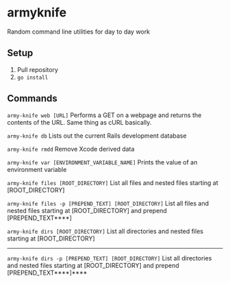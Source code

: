 # armyknife
Random command line utilities for day to day work

## Setup
1.  Pull repository
2.  `go install`

## Commands
`army-knife web [URL]`
Performs a GET on a webpage and returns the contents of the URL.  Same thing as cURL basically.

`army-knife db`
Lists out the current Rails development database

`army-knife rmdd`
Remove Xcode derived data

`army-knife var [ENVIRONMENT_VARIABLE_NAME]`
Prints the value of an environment variable

`army-knife files [ROOT_DIRECTORY]`
List all files and nested files starting at [ROOT_DIRECTORY]

`army-knife files -p [PREPEND_TEXT] [ROOT_DIRECTORY]`
List all files and nested files starting at [ROOT_DIRECTORY] and prepend [PREPEND_TEXT****]


`army-knife dirs [ROOT_DIRECTORY]`
List all directories and nested files starting at [ROOT_DIRECTORY]
****
`army-knife dirs -p [PREPEND_TEXT] [ROOT_DIRECTORY]`
List all directories and nested files starting at [ROOT_DIRECTORY] and prepend [PREPEND_TEXT****]****